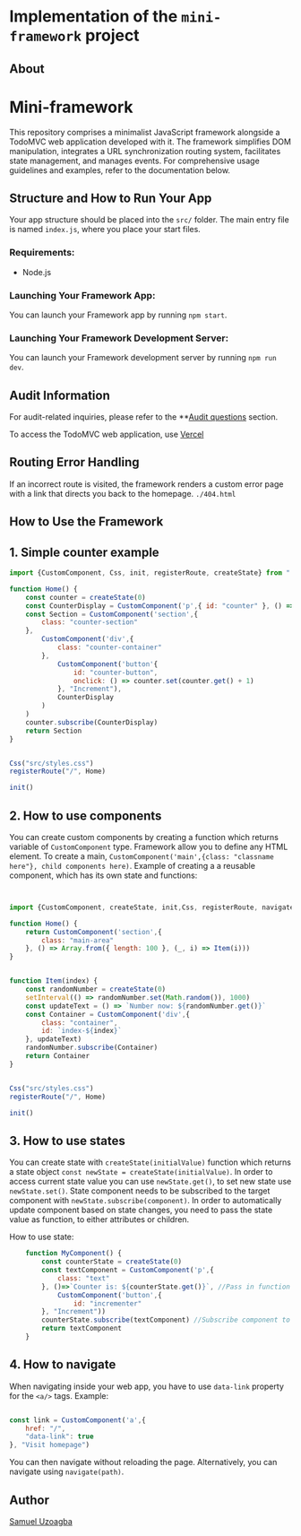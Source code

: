 # Implementation of the `mini-framework` project

## About

# Mini-framework

This repository comprises a minimalist JavaScript framework alongside a TodoMVC web application developed with it. The framework simplifies DOM manipulation, integrates a URL synchronization routing system, facilitates state management, and manages events. For comprehensive usage guidelines and examples, refer to the documentation below.

## Structure and How to Run Your App

Your app structure should be placed into the `src/` folder. The main entry file is named `index.js`, where you place your start files.

### Requirements:
- Node.js

### Launching Your Framework App:
You can launch your Framework app by running `npm start`.

### Launching Your Framework Development Server:
You can launch your Framework development server by running `npm run dev`.

## Audit Information

For audit-related inquiries, please refer to the **[Audit questions](https://github.com/01-edu/public/tree/master/subjects/mini-framework/audit) section.

To access the TodoMVC web application, use [Vercel](https://mini-framework-suzoagba.vercel.app/)

## Routing Error Handling
If an incorrect route is visited, the framework renders a custom error page with a link that directs you back to the homepage.
`./404.html`

## How to Use the Framework

## 1. Simple counter example

```javascript
import {CustomComponent, Css, init, registerRoute, createState} from "./framework/index.js";

function Home() {
    const counter = createState(0)
    const CounterDisplay = CustomComponent('p',{ id: "counter" }, () => `Counter: ${counter.get()}`)
    const Section = CustomComponent('section',{
        class: "counter-section"
    },
        CustomComponent('div',{
            class: "counter-container"
        },
            CustomComponent('button'{
                id: "counter-button",
                onclick: () => counter.set(counter.get() + 1)
            }, "Increment"),
            CounterDisplay
        )
    )
    counter.subscribe(CounterDisplay)
    return Section
}


Css("src/styles.css")
registerRoute("/", Home)

init()

```

## 2. How to use components

You can create custom components by creating a function which returns variable of `CustomComponent` type. Framework allow you to define any HTML element. To create a main,  `CustomComponent('main',{class: "classname here"}, child components here)`. Example of creating a a reusable component, which has its own state and functions:

```javascript


import {CustomComponent, createState, init,Css, registerRoute, navigate } from "./framework/index.js";

function Home() {
    return CustomComponent('section',{
        class: "main-area"
    }, () => Array.from({ length: 100 }, (_, i) => Item(i)))
}


function Item(index) {
    const randomNumber = createState(0)
    setInterval(() => randomNumber.set(Math.random()), 1000)
    const updateText = () => `Number now: ${randomNumber.get()}`
    const Container = CustomComponent('div',{
        class: "container",
        id: `index-${index}`
    }, updateText)
    randomNumber.subscribe(Container)
    return Container
}


Css("src/styles.css")
registerRoute("/", Home)

init()

```

## 3. How to use states

You can create state with `createState(initialValue)` function which returns a state object `const newState = createState(initialValue)`. In order to access current state value you can use `newState.get()`, to set new state use `newState.set()`. State component needs to be subscribed to the target component with `newState.subscribe(component)`. In order to automatically update component based on state changes, you need to pass the state value as function, to either attributes or children.

How to use state:

```javascript
    function MyComponent() {
        const counterState = createState(0)
        const textComponent = CustomComponent('p',{
            class: "text"
        }, ()=>`Counter is: ${counterState.get()}`, //Pass in function with return value when you need data to change dynamically after updates. You can use it in attributes and children.
            CustomComponent('button',{
                id: "incrementer"
        }, "Increment"))
        counterState.subscribe(textComponent) //Subscribe component to the state updates
        return textComponent
    }
```

## 4. How to navigate

When navigating inside your web app, you have to use `data-link` property for the `<a/>` tags. Example:

```javascript

const link = CustomComponent('a',{
    href: "/",
    "data-link": true
}, "Visit homepage")
```

You can then navigate without reloading the page. Alternatively, you can navigate using `navigate(path)`.

## Author

[Samuel Uzoagba](https://01.kood.tech/git/suzoagba)